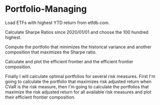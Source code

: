 # Portfolio-Managing

Load ETFs with highest YTD return from etfdb.com.

Calculate Sharpe Ratios since 2020/01/01 and choose the 100 hundred highest.

Compute the portfolio that minimizes the historical variance and another composition that maximizes the Sharpe ratio.

Calculate and plot the efficient frontier and the efficient frontier composition.

Finally I will calculate optimal portfolios for several risk measures. First I'm going to calculate the portfolio that maximizes risk adjusted return when CVaR is the risk measure, then I'm going to calculate the portfolios that maximize the risk adjusted return for all available risk measures and plot their efficient frontier composition.
